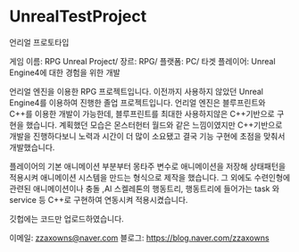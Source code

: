 # UnrealTestProject
언리얼 프로토타입

게임 이름: RPG Unreal Project/
장르: RPG/
플랫폼: PC/
타겟 플레이어: Unreal Engine4에 대한 경험을 위한 개발

언리얼 엔진을 이용한 RPG 프로젝트입니다. 이전까지 사용하지 않았던 Unreal Engine4를 이용하여 진행한 졸업 프로젝트입니다.
언리얼 엔진은 블루프린트와 C++를 이용한 개발이 가능한데, 블루프린트를 최대한 사용하지않은 C++기반으로 구현을 했습니다.
계획했던 모습은 몬스터헌터 월드와 같은 느낌이였지만 C++기반으로 개발을 진행하다보니 노력과 시간이 더 많이 소요됐고 결국 기능 구현에 초점을 맞춰서 개발했습니다. 

플레이어의 기본 애니메이션 부분부터 몽타주 변수로 애니메이션을 저장해 상태패턴을 적용시켜 애니메이션 시스템을 만드는 형식으로 제작을 했습니다. 그 외에도 수련인형에 관련된 애니메이션이나 충돌
,AI 스켈레톤의 행동트리, 행동트리에 들어가는 task 와 service 등 C++로 구현하여 연동시켜 적용시켰습니다. 

깃헙에는 코드만 업로드하였습니다.

이메일: zzaxowns@naver.com
블로그: https://blog.naver.com/zzaxowns
